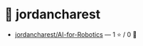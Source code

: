 # 👤 jordancharest

- [jordancharest/AI-for-Robotics](https://github.com/jordancharest/AI-for-Robotics) — 1 ⭐️ / 0 🍴
